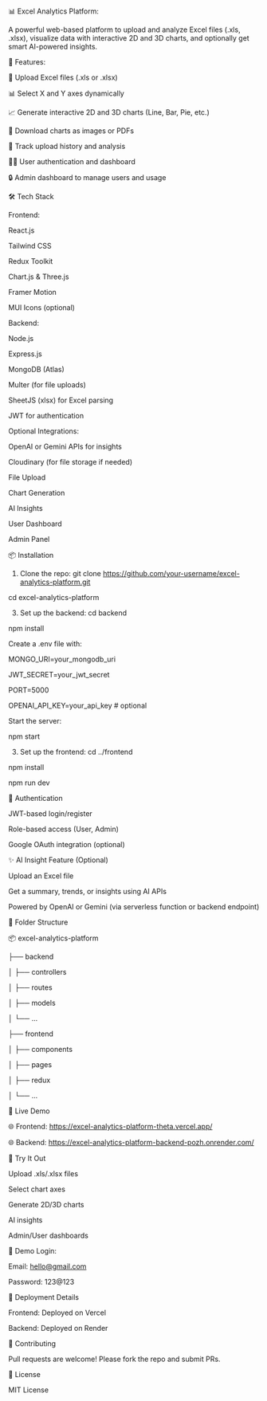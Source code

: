 📊 Excel Analytics Platform:

A powerful web-based platform to upload and analyze Excel files (.xls, .xlsx), visualize data with interactive 2D and 3D charts, and optionally get smart AI-powered insights.

🚀 Features:

📁 Upload Excel files (.xls or .xlsx)

📊 Select X and Y axes dynamically

📈 Generate interactive 2D and 3D charts (Line, Bar, Pie, etc.)

💾 Download charts as images or PDFs

📜 Track upload history and analysis

🧑‍💻 User authentication and dashboard

🔒 Admin dashboard to manage users and usage


🛠️ Tech Stack

Frontend:

React.js

Tailwind CSS

Redux Toolkit

Chart.js & Three.js

Framer Motion

MUI Icons (optional)

Backend:

Node.js

Express.js

MongoDB (Atlas)

Multer (for file uploads)

SheetJS (xlsx) for Excel parsing

JWT for authentication


Optional Integrations:

OpenAI or Gemini APIs for insights

Cloudinary (for file storage if needed)

File Upload

Chart Generation

AI Insights

User Dashboard

Admin Panel


📦 Installation

1. Clone the repo:
git clone https://github.com/your-username/excel-analytics-platform.git

cd excel-analytics-platform

3. Set up the backend:
cd backend

npm install

Create a .env file with:

MONGO_URI=your_mongodb_uri

JWT_SECRET=your_jwt_secret

PORT=5000

OPENAI_API_KEY=your_api_key   # optional

Start the server:

npm start

3. Set up the frontend:
cd ../frontend

npm install

npm run dev

🔐 Authentication

JWT-based login/register

Role-based access (User, Admin)

Google OAuth integration (optional)

✨ AI Insight Feature (Optional)

Upload an Excel file

Get a summary, trends, or insights using AI APIs

Powered by OpenAI or Gemini (via serverless function or backend endpoint)

📁 Folder Structure

📦 excel-analytics-platform

├── backend

│   ├── controllers

│   ├── routes

│   ├── models

│   └── ...

├── frontend

│   ├── components

│   ├── pages

│   ├── redux

│   └── ...


🔗 Live Demo

🌐 Frontend: https://excel-analytics-platform-theta.vercel.app/

🌐 Backend: https://excel-analytics-platform-backend-pozh.onrender.com/

🧪 Try It Out

Upload .xls/.xlsx files

Select chart axes

Generate 2D/3D charts

AI insights 

Admin/User dashboards


🧪 Demo Login:

Email: hello@gmail.com

Password: 123@123



📣 Deployment Details

Frontend: Deployed on Vercel

Backend: Deployed on Render


🙌 Contributing

Pull requests are welcome! Please fork the repo and submit PRs.

📄 License

MIT License

